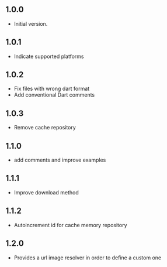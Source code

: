 ## 1.0.0
- Initial version.

## 1.0.1
- Indicate supported platforms

## 1.0.2
- Fix files with wrong dart format
- Add conventional Dart comments

## 1.0.3
- Remove cache repository

## 1.1.0
- add comments and improve examples

## 1.1.1
- Improve download method

## 1.1.2
- Autoincrement id for cache memory repository

## 1.2.0
- Provides a url image resolver in order to define a custom one
